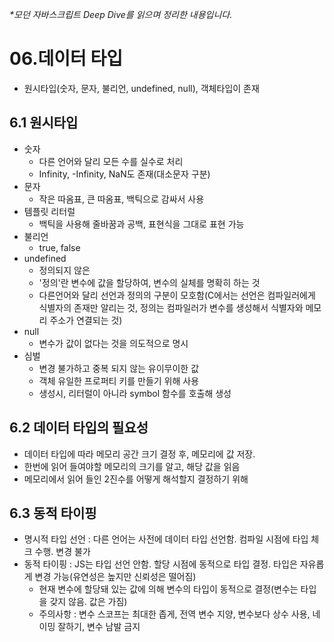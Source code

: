 _\*모던 자바스크립트 Deep Dive를 읽으며 정리한 내용입니다._

# 06.데이터 타입

- 원시타입(숫자, 문자, 불리언, undefined, null), 객체타입이 존재

## 6.1 원시타입
- 숫자
  - 다른 언어와 달리 모든 수를 실수로 처리
  - Infinity, -Infinity, NaN도 존재(대소문자 구분)
- 문자
  - 작은 따옴표, 큰 따옴표, 백틱으로 감싸서 사용
- 템플릿 리터럴
  - 백틱을 사용해 줄바꿈과 공백, 표현식을 그대로 표현 가능
- 불리언
  - true, false
- undefined
  - 정의되지 않은
  - '정의'란 변수에 값을 할당하여, 변수의 실체를 명확히 하는 것
  - 다른언어와 달리 선언과 정의의 구분이 모호함(C에서는 선언은 컴파일러에게 식별자의 존재만 알리는 것, 정의는 컴파일러가 변수를 생성해서 식별자와 메모리 주소가 연결되는 것)
- null
  - 변수가 값이 없다는 것을 의도적으로 명시
- 심벌
  - 변경 불가하고 중복 되지 않는 유이무이한 값
  - 객체 유일한 프로퍼티 키를 만들기 위해 사용
  - 생성시, 리터럴이 아니라 symbol 함수를 호출해 생성
  
## 6.2 데이터 타입의 필요성
- 데이터 타입에 따라 메모리 공간 크기 결정 후, 메모리에 값 저장.
- 한번에 읽어 들여야할 메모리의 크기를 알고, 해당 값을 읽음
- 메모리에서 읽어 들인 2진수를 어떻게 해석할지 결정하기 위해

## 6.3 동적 타이핑
- 명시적 타입 선언 : 다른 언어는 사전에 데이터 타입 선언함. 컴파일 시점에 타입 체크 수행. 변경 불가
- 동적 타이핑 : JS는 타입 선언 안함. 할당 시점에 동적으로 타입 결정. 타입은 자유롭게 변경 가능(유연성은 높지만 신뢰성은 떨어짐)
  - 현재 변수에 할당돼 있는 값에 의해 변수의 타입이 동적으로 결정(변수는 타입을 갖지 않음. 값은 가짐)
  - 주의사항 : 변수 스코프는 최대한 좁게, 전역 변수 지양, 변수보다 상수 사용, 네이밍 잘하기, 변수 남발 금지
